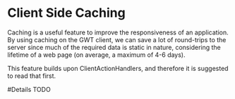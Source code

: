 # Client Side Caching

Caching is a useful feature to improve the responsiveness of an application. By using caching on the GWT client, we can save a lot of round-trips to the server since much of the required data is static in nature, considering the lifetime of a web page (on average, a maximum of 4-6 days).

This feature builds upon ClientActionHandlers, and therefore it is suggested to read that first.

#Details
TODO
